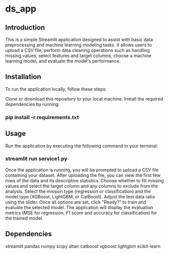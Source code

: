 # ds_app
## Introduction
This is a simple Streamlit application designed to assist with basic data preprocessing and machine learning modeling tasks. It allows users to upload a CSV file, perform data cleaning operations such as handling missing values, select features and target columns, choose a machine learning model, and evaluate the model's performance.

## Installation
To run the application locally, follow these steps:

Clone or download this repository to your local machine.
Install the required dependencies by running:
### pip install -r requirements.txt

## Usage
Run the application by executing the following command in your terminal:
### streamlit run service1.py
Once the application is running, you will be prompted to upload a CSV file containing your dataset.
After uploading the file, you can view the first few rows of the data and its descriptive statistics.
Choose whether to fill missing values and select the target column and any columns to exclude from the analysis.
Select the mission type (regression or classification) and the model type (XGBoost, LightGBM, or CatBoost).
Adjust the test data ratio using the slider.
Once all options are set, click "Ready?" to train and evaluate the selected model.
The application will display the evaluation metrics (MSE for regression, F1 score and accuracy for classification) for the trained model.

## Dependencies
streamlit
pandas
numpy
scipy
altair
catboost
xgboost
lightgbm
scikit-learn
